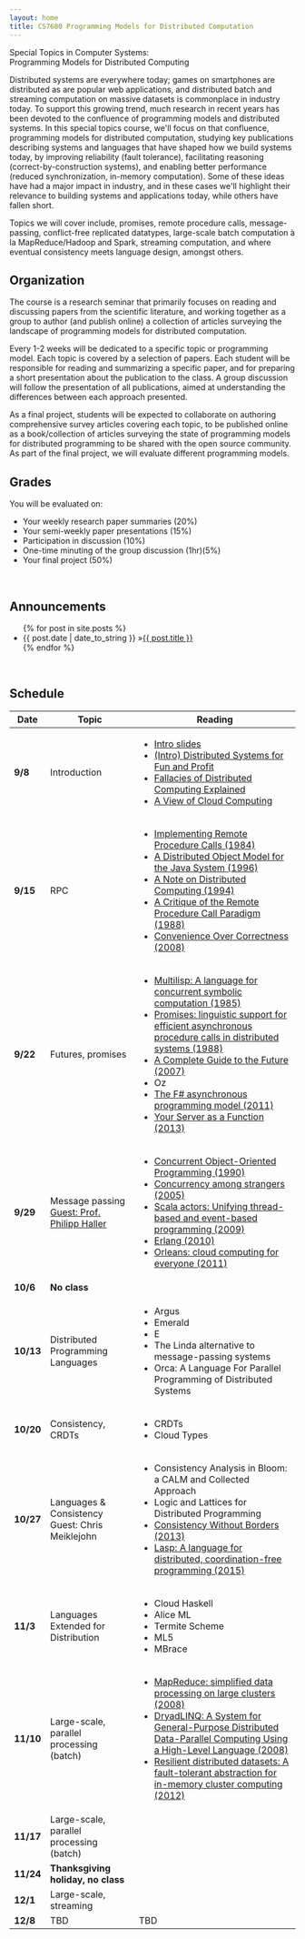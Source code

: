```yaml
---
layout: home
title: CS7680 Programming Models for Distributed Computation
---
```


<div class="grey">Special Topics in Computer Systems:</div>
<div class="course-title">Programming Models for Distributed Computing</div>

Distributed systems are everywhere today; games on smartphones are distributed
as are popular web applications, and distributed batch and streaming computation
on massive datasets is commonplace in industry today. To support this growing
trend, much research in recent years has been devoted to the confluence of
programming models and distributed systems. In this special topics course, we'll
focus on that confluence, programming models for distributed computation,
studying key publications describing systems and languages that have shaped how
we build systems today, by improving reliability (fault tolerance), facilitating
reasoning (correct-by-construction systems), and enabling better performance
(reduced synchronization, in-memory computation). Some of these ideas have had a
major impact in industry, and in these cases we'll highlight their relevance to
building systems and applications today, while others have fallen short.

Topics we will cover include, promises, remote procedure calls, message-passing,
conflict-free replicated datatypes, large-scale batch computation à la
MapReduce/Hadoop and Spark, streaming computation, and where eventual
consistency meets language design, amongst others.

## Organization

The course is a research seminar that primarily focuses on reading and
discussing papers from the scientific literature, and working together as a
group to author (and publish online) a collection of articles surveying the
landscape of programming models for distributed computation.

Every 1-2 weeks will be dedicated to a specific topic or programming model. Each
topic is covered by a selection of papers. Each student will be responsible for
reading and summarizing a specific paper, and for preparing a short presentation
about the publication to the class. A group discussion will follow the
presentation of all publications, aimed at understanding the differences between
each approach presented.

As a final project, students will be expected to collaborate on authoring
comprehensive survey articles covering each topic, to be published online as a
book/collection of articles surveying the state of programming models for
distributed programming to be shared with the open source community. As part of
the final project, we will evaluate different programming models.

## Grades

You will be evaluated on:

- Your weekly research paper summaries (20%)
- Your semi-weekly paper presentations (15%)
- Participation in discussion (10%)
- One-time minuting of the group discussion (1hr)(5%)
- Your final project (50%)

<br>
<h2><i id="announcements" class="fa fa-bookmark"></i> Announcements</h2>
<ul id="blog-posts" class="posts">
  {% for post in site.posts %}
    <li><span>{{ post.date | date_to_string }} &raquo;</span><a href="{{ site.baseurl }}{{ post.url }}">{{ post.title }}</a></li>
  {% endfor %}
</ul>

<br/>
<h2><i id="schedule" class="fa fa-calendar"></i> Schedule</h2>

<table>
  <thead>
    <tr>
      <th>Date</th>
      <th>Topic</th>
      <th>Reading</th>
    </tr>
  </thead>
  <tbody>
    <tr>
      <td><strong>9/8</strong></td>
      <td>Introduction</td>
      <td>
        <ul>
          <li><a href="{{ site.baseurl }}/pdfs/CS7680-intro-slides.pdf">Intro slides</a></li>
          <li><a href="http://book.mixu.net/distsys/intro.html">(Intro) Distributed Systems for Fun and Profit</a></li>
          <li><a href="http://www.rgoarchitects.com/Files/fallacies.pdf">Fallacies of Distributed Computing Explained</a></li>
          <li><a href="https://scholar.google.com/scholar?cluster=9759286599132405476&hl=en&as_sdt=0,22">A View of Cloud Computing</a></li>
        </ul>
      </td>
    </tr>
    <tr>
      <td><strong>9/15</strong></td>
      <td>RPC</td>
      <td>
        <ul>
          <li><a href="https://scholar.google.com/scholar?cluster=4214160207827716030&hl=en&as_sdt=0,22">Implementing Remote Procedure Calls (1984)</a></li>
          <li><a href="https://scholar.google.com/scholar?cluster=16390299333503470630&hl=en&as_sdt=0,22">A Distributed Object Model for the Java System (1996)</a></li>
          <li><a href="https://scholar.google.com/scholar?cluster=17011909832902326140&hl=en&as_sdt=0,22">A Note on Distributed Computing (1994)</a></li>
          <li><a href="https://scholar.google.com/scholar?cluster=12184308525775656698&hl=en&as_sdt=0,22">A Critique of the Remote Procedure Call Paradigm (1988)</a></li>
          <li><a href="http://steve.vinoski.net/pdf/IEEE-Convenience_Over_Correctness.pdf">Convenience Over Correctness (2008)</a></li>
        </ul>
      </td>
    </tr>
    <tr>
      <td><strong>9/22</strong></td>
      <td>Futures, promises</td>
      <td>
        <ul>
          <li><a href="https://scholar.google.com/scholar?cluster=1955556762785357880&hl=en&as_sdt=0,22">Multilisp: A language for concurrent symbolic computation (1985)</a></li>
          <li><a href="">Promises: linguistic support for efficient asynchronous procedure calls in distributed systems (1988)</a></li>
          <li><a href="https://scholar.google.com/scholar?cluster=11665674903792157498&hl=en&as_sdt=0,22">A Complete Guide to the Future (2007)</a></li>
          <li>Oz</li>
          <li><a href="https://scholar.google.com/scholar?cluster=14809811497832734817&hl=en&as_sdt=0,22">The F# asynchronous programming model (2011)</a></li>
          <li><a href="https://scholar.google.com/scholar?cluster=14922225451262628725&hl=en&as_sdt=0,22">Your Server as a Function (2013)</a></li>
        </ul>
      </td>
    </tr>
    <tr>
      <td><strong>9/29</strong></td>
      <td>Message passing <br><a href="http://www.csc.kth.se/~phaller/">Guest: Prof. Philipp Haller</a></td>
      <td>
        <ul>
          <li><a href="">Concurrent Object-Oriented Programming (1990)</a></li>
          <li><a href="https://scholar.google.com/scholar?cluster=14666648622069497741&hl=en&as_sdt=0,22">Concurrency among strangers (2005)</a></li>
          <li><a href="https://scholar.google.com/scholar?cluster=12143957832676562816&hl=en&as_sdt=0,22">Scala actors: Unifying thread-based and event-based programming (2009)</a></li>
          <li><a href="https://scholar.google.com/scholar?cluster=3661419197567070875&hl=en&as_sdt=0,22">Erlang (2010)</a></li>
          <li><a href="https://scholar.google.com/scholar?cluster=8745667089860760093&hl=en&as_sdt=0,22">Orleans: cloud computing for everyone (2011)</a></li>
        </ul>
      </td>
    </tr>
    <tr>
      <td><strong>10/6</strong></td>
      <td><strong>No class</strong></td>
      <td> </td>
    </tr>
    <tr>
      <td><strong>10/13</strong></td>
      <td>Distributed Programming Languages</td>
      <td>
        <ul>
          <li>Argus</li>
          <li>Emerald</li>
          <li>E</li>
          <li>The Linda alternative to message-passing systems</li>
          <li>Orca: A Language For Parallel Programming of Distributed Systems</li>
        </ul>
      </td>
    </tr>
    <tr>
      <td><strong>10/20</strong></td>
      <td>Consistency, CRDTs</td>
      <td>
        <ul>
          <li>CRDTs</li>
          <li>Cloud Types</li>
        </ul>
      </td>
    </tr>
    <tr>
      <td><strong>10/27</strong></td>
      <td>Languages &amp; Consistency<br>Guest: Chris Meiklejohn</td>
      <td>
        <ul>
          <li>Consistency Analysis in Bloom: a CALM and Collected Approach</li>
          <li>Logic and Lattices for Distributed Programming</li>
          <li><a href="http://www.bailis.org/papers/consistency-socc2013.pdf">Consistency Without Borders (2013)</a></li>
          <li><a href="https://scholar.google.com/scholar?cluster=2826500853026939967&hl=en&as_sdt=0,22">Lasp: A language for distributed, coordination-free programming (2015)</a></li>
        </ul>
      </td>
    </tr>
    <tr>
      <td><strong>11/3</strong></td>
      <td>Languages Extended for Distribution</td>
      <td>
        <ul>
          <li>Cloud Haskell</li>
          <li>Alice ML</li>
          <li>Termite Scheme</li>
          <li>ML5</li>
          <li>MBrace</li>
        </ul>
      </td>
    </tr>
    <tr>
      <td><strong>11/10</strong></td>
      <td>Large-scale, parallel processing (batch)</td>
      <td>
        <ul>
          <li><a href="https://scholar.google.com/scholar?cluster=10940266603640308767&hl=en&as_sdt=0,22">MapReduce: simplified data processing on large clusters (2008)</a></li>
          <li><a href="https://scholar.google.com/scholar?cluster=3662601067977846800&hl=en&as_sdt=0,22">DryadLINQ: A System for General-Purpose Distributed Data-Parallel Computing Using a High-Level Language (2008)</a></li>
          <li><a href="https://scholar.google.com/scholar?cluster=12651943154484674722&hl=en&as_sdt=0,22">Resilient distributed datasets: A fault-tolerant abstraction for in-memory cluster computing (2012)</a></li>
        </ul>
      </td>
    </tr>
    <tr>
      <td><strong>11/17</strong></td>
      <td>Large-scale, parallel processing (batch)</td>
      <td></td>
    </tr>
    <tr>
      <td><strong>11/24</strong></td>
      <td><strong>Thanksgiving holiday, no class</strong></td>
      <td> </td>
    </tr>
    <tr>
      <td><strong>12/1</strong></td>
      <td>Large-scale, streaming</td>
      <td></td>
    </tr>
    <tr>
      <td><strong>12/8</strong></td>
      <td>TBD</td>
      <td>TBD</td>
    </tr>
  </tbody>
</table>
